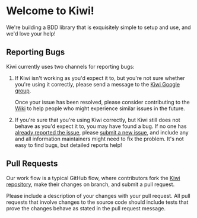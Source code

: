 # Welcome to Kiwi!

We're building a BDD library that is exquisitely simple to setup and use,
and we'd love your help!

## Reporting Bugs

Kiwi currently uses two channels for reporting bugs:

1. If Kiwi isn't working as you'd expect it to, but you're not sure whether
   you're using it correctly, please send a message to the
   [Kiwi Google group](https://groups.google.com/forum/#!forum/kiwi-bdd).

   Once your issue has been resolved, please consider contributing to the
   [Wiki](https://github.com/allending/Kiwi/wiki) to help people
   who might experience similar issues in the future.

2. If you're sure that you're using Kiwi correctly, but Kiwi still does not
   behave as you'd expect it to, you may have found a bug. If no one
   has [already reported the issue](https://github.com/allending/Kiwi/issues?state=open),
   please [submit a new issue](https://github.com/allending/Kiwi/issues/new),
   and include any and all information maintainers might need to fix the problem.
   It's not easy to find bugs, but detailed reports help!

## Pull Requests

Our work flow is a typical GitHub flow, where contributors fork the
[Kiwi repository](https://github.com/allending/Kiwi), make their changes on branch,
and submit a pull request.

Please include a description of your changes with your pull request.
All pull requests that involve changes to the source code should include
tests that prove the changes behave as stated in the pull request message.

